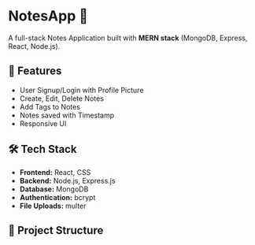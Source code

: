 # NotesApp 📝

A full-stack Notes Application built with **MERN stack** (MongoDB, Express, React, Node.js).

## 🚀 Features
- User Signup/Login with Profile Picture
- Create, Edit, Delete Notes
- Add Tags to Notes
- Notes saved with Timestamp
- Responsive UI

## 🛠 Tech Stack
- **Frontend:** React, CSS
- **Backend:** Node.js, Express.js
- **Database:** MongoDB
- **Authentication:** bcrypt
- **File Uploads:** multer

## 📂 Project Structure
